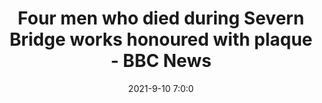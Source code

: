 ---
"title": "Four men who died during Severn Bridge works honoured with plaque - BBC News"
"date": "2021-9-10 7:0:0"
"feed_name": "GOOGLENEWSINDUSTRIAL"
"feed_website": "https://news.google.com/search?q=industrial%2Bincident&hl=en-US&gl=US&ceid=US:en"
"feed_rss": "https://news.google.com/rss/search?q=industrial%2Bincident&hl=en-US&gl=US&ceid=US:en"
"link": "https://www.bbc.co.uk/news/uk-england-bristol-58512223"
"file": "_posts/2021-1-1-7e455d706df3b294e24d2897037f95785dd38f88.md"
"accident": "0"
"drilling": "0"
"dead": "0"
"injured": "0"
"where": "unknown site"
---